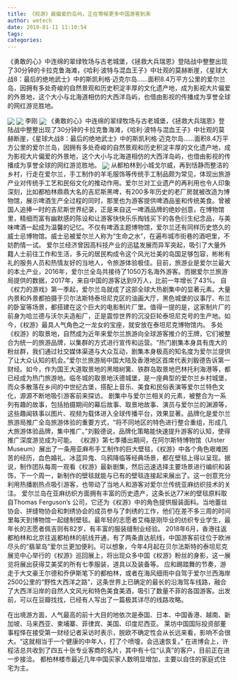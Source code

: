 ```yaml
---
title: 《权游》最偏爱的岛屿，正在等候更多中国游客到来
author: wetech
date: 2019-01-11 11:10:54
tags: 
categories: 
---
```

《勇敢的心》中连绵的翠绿牧场与古老城堡，《拯救大兵瑞恩》登陆战中整整出现了30分钟的卡拉克鲁海滩，《哈利·波特与混血王子》中壮观的莫赫断崖，《星球大战8：最后的绝地武士》中的斯凯利格·迈克尔岛……面积8.4万平方公里的爱尔兰岛，因拥有多处奇峻的自然景观和历史积淀丰厚的文化遗产地，成为影视大片偏爱的外景地，这个大小与北海道相仿的大西洋岛屿，也借由影视的传播成为享誉全球的网红游览胜地。
<!-- more -->
<img align="center" border="0" src="https://imgcdn.yicai.com/uppics/images/2019/01/d6dbc6bd86a83393dec14566259cb7be.jpg" />
<img align="center" border="0" src="https://imgcdn.yicai.com/uppics/images/2019/01/2dd143fed4f60e8770524738ec8fe02c.jpg" />
李刚
<img align="center" border="0" src="https://imgcdn.yicai.com/uppics/images/2019/01/909a9292197883729933397906532a81.jpg" />
《勇敢的心》中连绵的翠绿牧场与古老城堡，《拯救大兵瑞恩》登陆战中整整出现了30分钟的卡拉克鲁海滩，《哈利·波特与混血王子》中壮观的莫赫断崖，《星球大战8：最后的绝地武士》中的斯凯利格·迈克尔岛……面积8.4万平方公里的爱尔兰岛，因拥有多处奇峻的自然景观和历史积淀丰厚的文化遗产地，成为影视大片偏爱的外景地，这个大小与北海道相仿的大西洋岛屿，也借由影视的传播成为享誉全球的网红游览胜地。
<img align="center" border="0" src="https://imgcdn.yicai.com/uppics/images/2019/01/d400a0d6abb7c5d9ab581cd76641e132.jpg" />
从都柏林到小城戈尔威，再到恬静而整洁的乡村，行走在爱尔兰，手工制作的羊毛服饰等传统手工制品颇为常见，体现出旅游产业对传统手工艺和民俗文化的推动作用。爱尔兰对工业遗产的再利用也令人印象深刻，比如都柏林鼎鼎大名的吉尼斯黑啤，有200多年历史的老厂房就被改造为博物馆，展示啤酒生产全过程的同时，那里也为游客提供啤酒品鉴和传统美食。曾被国人追捧一时的吉尼斯世界纪录，正是来自这一啤酒品牌的绝妙创意，在博物馆里，精细而富有幽默感的陈设和让游客快快乐乐掏钱买下的各色衍生纪念品，与美味啤酒一起成为温馨的记忆。不仅有啤酒主题博物馆，爱尔兰还有同样历史悠久的威士忌博物馆。威士忌被爱尔兰人称为“生命之水”，在遍布城市街巷的酒吧里，不妨酌情一试。
爱尔兰经济曾因高科技产业的迅猛发展而异军突起，吸引了大量外籍人士前往工作和生活，多元的居民构成令这个风光壮美的岛国足够包容，彬彬有礼的服务人员和热情友好的当地人，令旅游体验极佳。目前，旅游业是爱尔兰最大的本土产业，2016年，爱尔兰全岛共接待了1050万名海外游客。而据爱尔兰旅游局提供的数据，2017年，来自中国的游客达到9万人，比前一年增长了43%。
自《权力的游戏》第一季起，爱尔兰岛就成了这部全球大热剧集中的显著元素。大量内景和外景都拍摄于贝尔法斯特泰坦尼克区的油画大厅，黑色城堡的议事厅、布兰的卧室等场景，都搭建在这个巨大的电影制片厂里。值得一提的是，这家制片厂的前身为哈兰德与沃尔夫造船厂，正是震惊世界的沉没巨轮泰坦尼克号的生产地。如今，《权游》最具人气角色之一龙女的宝座，就安放在泰坦尼克博物馆内。
多处《权游》的取景地，自然成为近年来爱尔兰旅游向全球游客推介的王牌，它们被整合为统一的旅游品牌，以集群的方式进行宣传和运营。“热门剧集本身具有庞大的粉丝群，我们通过社交媒体渠道与大众互动，剧集本身极高的知名度为爱尔兰提供了让大众认知的机会。”爱尔兰旅游局中国大陆及香港地区首席代表刘毅德告诉第一财经。如今，作为国王大道取景地的黑暗树篱、铁群岛取景地巴林托利海港等，都已经成为热门旅游地。临冬城的取景地沃德城堡，是一座典型的爱尔兰乡村城堡，而众多散落在乡间的中世纪古堡，搭配上音乐、美食和民俗表演等爱尔兰特色文化，源源不断地吸引游客前来探访。
剧集中与爱尔兰相关的元素，被整合为一系列有趣的故事，包括拍摄期间的幕后故事、取景地故事、演员与爱尔兰的渊源等，这些趣闻轶事以图片、视频为载体进入全球传播平台，效果显著。品牌化是爱尔兰旅游局推广全岛旅游体验的重要方式，“将不同地区的特色进行整合重组，形成几大旅游体验品牌，集中推广。”刘毅德说，品牌化策略能快速提升游客的认知，使得推广深度游览成为可能。
《权游》第七季播出期间，在阿尔斯特博物馆（Ulster Museum）展出了一条用亚麻布手工制作的巨大壁毯，《权游》中各个角色艰难困苦的经历，血色婚礼、冰蓝异鬼、乌鸦降临等经典场景，都在壁毯上得以呈现。据说，制作团队每周一观看《权游》最新剧集，然后迅速选择主要场景进行编织和装饰，下一个周一，新制作的壁毯就能与已有的壁毯连接起来展出了。这一创意充分利用热播剧热点吸引游客，也带动了当地人和游客对爱尔兰传统亚麻纺织技术的关注。
爱尔兰岛在亚麻纺织方面拥有丰富的历史遗产，这条长达77米的壁毯原料取自Thomas Ferguson’s 公司，它还为《权游》中的角色提供服装面料。当地蕾丝协会、拼缝物协会和刺绣协会的成员参与了刺绣的工作，他们在差不多三周的时间里每天到博物馆一起缝制壁毯。最年轻的志愿者艾梅是刚毕业的纺织专业学生，最年长的志愿者佩吉则有82岁，有丰富的服装缝制业经验。
2018年6月，香港往返都柏林和北京往返都柏林的航线开通，有了两条直达航线，中国游客前往位于欧洲尽头的“翡翠岛”爱尔兰更加便利。可以想象，今年4月起在贝尔法斯特的泰坦尼克展览中心举行的《权游》巡回展上，将出现众多中国《权游》粉丝的身影，这一展览将展出获得艾美奖的所有七季服装，道具以及装备等。
应和踢踏舞的节奏，游走于大文豪王尔德和乔伊斯笔下的都柏林，或者在海风细雨中自驾于爱尔兰西海岸2500公里的“野性大西洋之路”，这条世界上已确定的最长的沿海驾车线路，融合了大西洋沿岸的自然人文风光和特色美食美酒，吸引了数量不菲的各国游客。出发前，可以在豆瓣找找，已经有人写出了一篇极其详尽的线路攻略。
 
 
 
在出境游方面，人气最高的前十大目的地依次是泰国、日本、中国香港、越南、新加坡、马来西亚、柬埔寨、菲律宾、美国、印度尼西亚。
莱坊中国国际投资部董事程怿在接受第一财经记者采访时表示，脱欧不确定性会从长远来看，影响不会很大。“这就相当于一个健康的中年人，打了个喷嚏，会迅速恢复。”
在进博会上，许程洁总共收到了四五十张专业客商的名片，其中有十位“认真”的客户，目前正在进一步接洽。
都柏林楼市最近几年中国买家人数明显增加，主要以自住的家庭式住宅为主。
